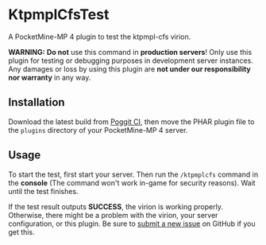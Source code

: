 # KtpmplCfsTest

A PocketMine-MP 4 plugin to test the ktpmpl-cfs virion.

**WARNING:** **Do not** use this command in **production servers**! Only use this plugin for testing or debugging purposes in development server instances. Any damages or loss by using this plugin are **not under our responsibility nor warranty** in any way.

## Installation

Download the latest build from [Poggit CI](https://poggit.pmmp.io/ci/thebigcrafter/ktpmpl-cfs/KtpmplCfsTest), then move the PHAR plugin file to the `plugins` directory of your PocketMine-MP 4 server.

## Usage

To start the test, first start your server. Then run the `/ktpmplcfs` command in the **console** (The command won't work in-game for security reasons). Wait until the test finishes.

If the test result outputs **SUCCESS**, the virion is working properly. Otherwise, there might be a problem with the virion, your server configuration, or this plugin. Be sure to [submit a new issue](https://github.com/thebigcrafter/ktpmpl-cfs/issues) on GitHub if you get this.